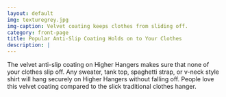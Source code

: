 ```yaml
---
layout: default
img: texturegrey.jpg
img-caption: Velvet coating keeps clothes from sliding off.
category: front-page
title: Popular Anti-Slip Coating Holds on to Your Clothes
description: |
---
```

The velvet anti-slip coating on Higher Hangers makes sure that none of your clothes slip off. Any sweater, tank top, spaghetti strap, or v-neck style shirt will hang securely on Higher Hangers without falling off. People love this velvet coating compared to the slick traditional clothes hanger.
